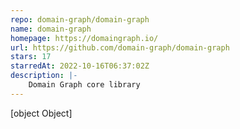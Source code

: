 ```yaml
---
repo: domain-graph/domain-graph
name: domain-graph
homepage: https://domaingraph.io/
url: https://github.com/domain-graph/domain-graph
stars: 17
starredAt: 2022-10-16T06:37:02Z
description: |-
    Domain Graph core library
---
```


[object Object]
